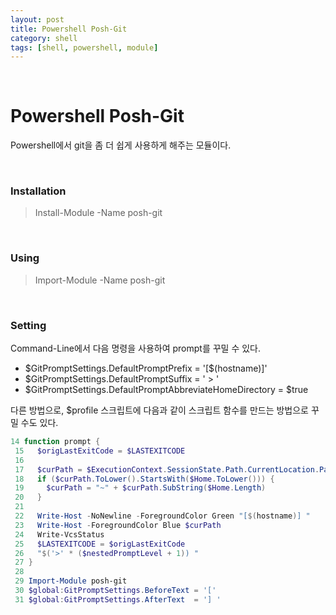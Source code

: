 ```yaml
---
layout: post
title: Powershell Posh-Git
category: shell
tags: [shell, powershell, module]
---
```


&nbsp;

# Powershell Posh-Git

Powershell에서 git을 좀 더 쉽게 사용하게 해주는 모듈이다.

&nbsp;

### Installation

>  Install-Module -Name posh-git

&nbsp;

### Using

> Import-Module -Name posh-git

&nbsp;

### Setting

Command-Line에서 다음 명령을 사용하여 prompt를 꾸밀 수 있다.

- $GitPromptSettings.DefaultPromptPrefix = '[\$(hostname)]'
- $GitPromptSettings.DefaultPromptSuffix = ' > '
- $GitPromptSettings.DefaultPromptAbbreviateHomeDirectory = \$true




다른 방법으로, $profile 스크립트에 다음과 같이 스크립트 함수를 만드는 방법으로 꾸밀 수도 있다.

```powershell
14 function prompt {
 15   $origLastExitCode = $LASTEXITCODE
 16
 17   $curPath = $ExecutionContext.SessionState.Path.CurrentLocation.Path
 18   if ($curPath.ToLower().StartsWith($Home.ToLower())) {
 19     $curPath = "~" + $curPath.SubString($Home.Length)
 20   }
 21
 22   Write-Host -NoNewline -ForegroundColor Green "[$(hostname)] "
 23   Write-Host -ForegroundColor Blue $curPath
 24   Write-VcsStatus
 25   $LASTEXITCODE = $origLastExitCode
 26   "$('>' * ($nestedPromptLevel + 1)) "
 27 }
 28
 29 Import-Module posh-git
 30 $global:GitPromptSettings.BeforeText = '['
 31 $global:GitPromptSettings.AfterText  = '] '
```

